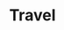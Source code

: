 ---
layout: gallery
title: Travel
photos:
  - title: A Buddhist Monk, A Sleeping Dog, and a Rooster
    caption: A Buddhist monk walks into the light in a temple complex while a dog sleeps on the ground nearby and a rooster passes.
    location: Bangkok, Thailand
    url: "/assets/photos/DSC04828.jpg"
    print: https://gum.co/gInN

  - title: Storefront Display with Flowers
    location: Merida, Mexico
    url: "/assets/photos/DSC07960-Exposure.jpg"
    print: https://gum.co/BxzZz
    
  - title: Baptism
    location: Kigali, Rwanda
    caption: TBD
    year: 2016
    url: "/assets/photos/L1020600-Exposure.jpg"

  - title: Children in Rwanda
    location: Musanze, Rwanda
    caption: TBD
    year: 2016
    url: "/assets/photos/DSC00614.jpg"

  - title: Rwandan Villagers in the Mountains
    caption: Three young figures are pictured small in the corner of a scene amongst green fields and primitive homes on a hllside. Dark clouds hang overhead.
    location: Musanze, Rwanda
    url: "/assets/photos/DSC00602.jpg"
    print: https://gum.co/gtmzO

  - title: Rice Paddy Workers
    location: Andhra Pradesh, India
    url: "/assets/photos/DSC09924.jpg"

  - title: Truck Bed
    location: Peru
    caption: TBD
    year: 2014
    url: "/assets/photos/DSC02455-Exposure.jpg"

  - title: Traditional Kitchen
    location: Peru
    caption: TBD
    year: 2014
    url: "/assets/photos/DSC02875-Exposure.jpg"

  - title: Old Woman
    location: Peru
    caption: TBD
    year: 2014
    url: "/assets/photos/DSC02888.jpg"

  - title: Old Woman and Child
    location: Peru
    caption: TBD
    year: 2014
    url: "/assets/photos/DSC02940.jpg"
---